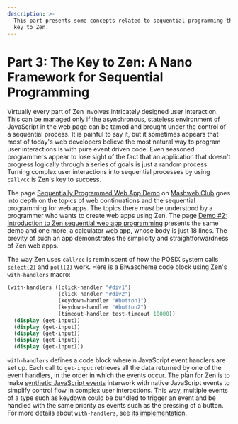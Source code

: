 ```yaml
---
description: >-
  This part presents some concepts related to sequential programming that are
  key to Zen.
---
```


# Part 3: The Key to Zen: A Nano Framework for Sequential Programming

Virtually every part of Zen involves intricately designed user interaction. This can be managed only if the asynchronous, stateless environment of JavaScript in the web page can be tamed and brought under the control of a sequential process. It is painful to say it, but it sometimes appears that most of today's web developers believe the most natural way to program user interactions is with pure event driven code. Even seasoned programmers appear to lose sight of the fact that an application that doesn't progress logically through a series of goals is just a random process. Turning complex user interactions into sequential processes by using `call/cc` is Zen's key to success.

The page [Sequentially Programmed Web App Demo](https://doc.mashweb.club/experiments/seq_webapp_biwascheme/) on [Mashweb.Club](https://mashweb.club/) goes into depth on the topics of web continuations and the sequential programming for web apps. The topics there _must_ be understood by a programmer who wants to create web apps using Zen. The page [Demo \#2: Introduction to Zen sequential web app programming](https://web-call.cc/sequentially-programmed-web-apps.html) presents the same demo and one more, a calculator web app, whose body is just 18 lines. The brevity of such an app demonstrates the simplicity and straightforwardness of Zen web apps.

The way Zen uses `call/cc` is reminiscent of how the POSIX system calls [`select(2)`](https://linux.die.net/man/2/select) and [`poll(2)`](https://linux.die.net/man/2/poll) work. Here is a Biwascheme code block using Zen's `with-handlers` macro:

```scheme
(with-handlers ((click-handler "#div1")
                (click-handler "#div2")
                (keydown-handler "#button1")
                (keydown-handler "#button2")
                (timeout-handler test-timeout 10000))
  (display (get-input))
  (display (get-input))
  (display (get-input))
  (display (get-input))
  (display (get-input)))
```

`with-handlers` defines a code block wherein JavaScript event handlers are set up. Each call to `get-input` retrieves all the data returned by one of the event handlers, in the order in which the events occur. The plan for Zen is to make [synthetic JavaScript events](https://developer.mozilla.org/en-US/docs/Web/Events/Creating_and_triggering_events) interwork with native JavaScript events to simplify control flow in complex user interactions. This way, multiple events of a type such as keydown could be bundled to trigger an event and be handled with the same priority as events such as the pressing of a button.  For more details about `with-handlers`, see [its implementation](https://raw.githubusercontent.com/Mashweb/web-call.cc/master/source/scheme/mini-framework.scm).

